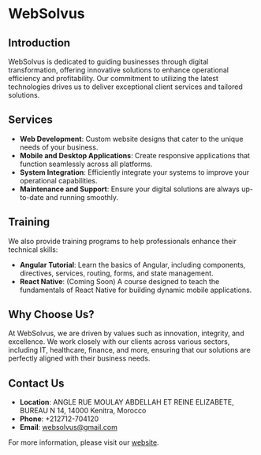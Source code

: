 # WebSolvus

## Introduction
WebSolvus is dedicated to guiding businesses through digital transformation, offering innovative solutions to enhance operational efficiency and profitability. Our commitment to utilizing the latest technologies drives us to deliver exceptional client services and tailored solutions.

## Services
- **Web Development**: Custom website designs that cater to the unique needs of your business.
- **Mobile and Desktop Applications**: Create responsive applications that function seamlessly across all platforms.
- **System Integration**: Efficiently integrate your systems to improve your operational capabilities.
- **Maintenance and Support**: Ensure your digital solutions are always up-to-date and running smoothly.

## Training
We also provide training programs to help professionals enhance their technical skills:
- **Angular Tutorial**: Learn the basics of Angular, including components, directives, services, routing, forms, and state management.
- **React Native**: (Coming Soon) A course designed to teach the fundamentals of React Native for building dynamic mobile applications.

## Why Choose Us?
At WebSolvus, we are driven by values such as innovation, integrity, and excellence. We work closely with our clients across various sectors, including IT, healthcare, finance, and more, ensuring that our solutions are perfectly aligned with their business needs.

## Contact Us
- **Location**: ANGLE RUE MOULAY ABDELLAH ET REINE ELIZABETE, BUREAU N 14, 14000 Kenitra, Morocco
- **Phone**: +212712-704120
- **Email**: websolvus@gmail.com

For more information, please visit our [website](http://websolvus.com/).
